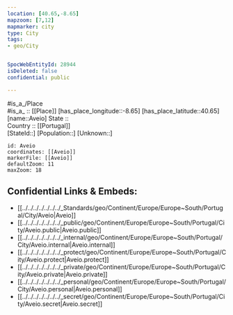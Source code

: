 ```yaml
---
location: [40.65,-8.65] 
mapzoom: [7,12] 
mapmarker: city 
type: City
tags:
- geo/City


SpocWebEntityId: 28944
isDeleted: false
confidential: public

---
```

#is_a_/Place  
#is_a_ :: [[Place]] 
[has_place_longitude::-8.65] 
[has_place_latitude::40.65] 
[name::Aveio] 
State ::  
Country :: [[Portugal]]  
[StateId::] 
[Population::] 
[Unknown::] 


```leaflet
id: Aveio
coordinates: [[Aveio]] 
markerFile: [[Aveio]] 
defaultZoom: 11 
maxZoom: 18
```


## Confidential Links & Embeds: 
- [[../../../../../../../_Standards/geo/Continent/Europe/Europe~South/Portugal/City/Aveio|Aveio]] 
- [[../../../../../../../_public/geo/Continent/Europe/Europe~South/Portugal/City/Aveio.public|Aveio.public]] 
- [[../../../../../../../_internal/geo/Continent/Europe/Europe~South/Portugal/City/Aveio.internal|Aveio.internal]] 
- [[../../../../../../../_protect/geo/Continent/Europe/Europe~South/Portugal/City/Aveio.protect|Aveio.protect]] 
- [[../../../../../../../_private/geo/Continent/Europe/Europe~South/Portugal/City/Aveio.private|Aveio.private]] 
- [[../../../../../../../_personal/geo/Continent/Europe/Europe~South/Portugal/City/Aveio.personal|Aveio.personal]] 
- [[../../../../../../../_secret/geo/Continent/Europe/Europe~South/Portugal/City/Aveio.secret|Aveio.secret]] 
